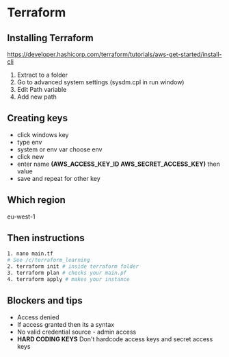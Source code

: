 # Terraform

## Installing Terraform
https://developer.hashicorp.com/terraform/tutorials/aws-get-started/install-cli
1. Extract to a folder
2. Go to advanced system settings (sysdm.cpl in run window)
3. Edit Path variable
4. Add new path 

## Creating keys
- click windows key
- type env
- system or env var choose env
- click new
- enter name **(AWS_ACCESS_KEY_ID AWS_SECRET_ACCESS_KEY)** then value
- save and repeat for other key
## Which region
eu-west-1
## Then instructions
```bash
1. nano main.tf
# See /c/terraform_learning 
2. terraform init # inside terraform folder
3. terraform plan # checks your main.pf
4. terraform apply # makes your instance
```
## Blockers and tips
- Access denied
- If access granted then its a syntax
- No valid credential source - admin access
- **HARD CODING KEYS** Don't hardcode access keys and secret access keys
